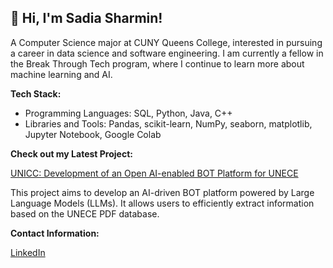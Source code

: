 ## 👋 Hi, I'm Sadia Sharmin!
A Computer Science major at CUNY Queens College, interested in pursuing a career in data science and software engineering. I am currently a fellow in the Break Through Tech program, where I continue to learn more about machine learning and AI.

**Tech Stack:**

  - Programming Languages: SQL, Python, Java, C++
  - Libraries and Tools: Pandas, scikit-learn, NumPy, seaborn, matplotlib, Jupyter Notebook, Google Colab

**Check out my Latest Project:**

[UNICC: Development of an Open AI-enabled BOT Platform for UNECE](https://github.com/lucyking140/ai-studio-unicc)

This project aims to develop an AI-driven BOT platform powered by Large Language Models (LLMs). It allows users to efficiently extract information based on the UNECE PDF database. 

**Contact Information:**

[LinkedIn](https://www.linkedin.com/in/sadiasharmin16/)

